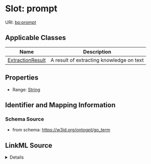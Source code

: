 # Slot: prompt

URI: [bp:prompt](http://w3id.org/ontogpt/biological-process-templateprompt)



<!-- no inheritance hierarchy -->




## Applicable Classes

| Name | Description |
| --- | --- |
[ExtractionResult](ExtractionResult.md) | A result of extracting knowledge on text






## Properties

* Range: [String](String.md)







## Identifier and Mapping Information







### Schema Source


* from schema: https://w3id.org/ontogpt/go_term




## LinkML Source

<details>
```yaml
name: prompt
from_schema: https://w3id.org/ontogpt/go_term
rank: 1000
alias: prompt
owner: ExtractionResult
domain_of:
- ExtractionResult
range: string

```
</details>
